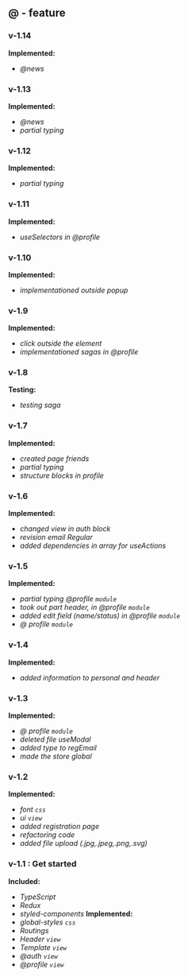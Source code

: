 ## @ - feature

### v-1.14
**Implemented:**
- *@news*

### v-1.13
**Implemented:**
- *@news*
- *partial typing*

### v-1.12
**Implemented:**
- *partial typing*

### v-1.11
**Implemented:**
- *useSelectors in @profile*

### v-1.10
**Implemented:**
- *implementationed outside popup*

### v-1.9
**Implemented:**
- *click outside the element*
- *implementationed sagas in @profile*

### v-1.8
**Testing:**
- *testing saga*

### v-1.7
**Implemented:**
- *created page friends*
- *partial typing*
- *structure blocks in profile*

### v-1.6
**Implemented:**
- *changed view in auth block*
- *revision email Regular*
- *added dependencies in array for useActions*

### v-1.5
**Implemented:**
- *partial typing @profile `module`*
- *took out part header, in @profile `module`*
- *added edit field (name/status) in @profile `module`*
- *@ profile `module`*

### v-1.4
**Implemented:**
- *added information to personal and header*

### v-1.3
**Implemented:**
- *@ profile `module`*
- *deleted file useModal*
- *added type to regEmail*
- *made the store global*

### v-1.2
**Implemented:**
- *font `css`*
- *ui `view`*
- *added registration page*
- *refactoring code*
- *added file upload (.jpg,.jpeg,.png,.svg)*

### v-1.1 : Get started
**Included:**
- *TypeScript*
- *Redux*
- *styled-components*
**Implemented:**
- *global-styles `css`*
- *Routings*
- *Header `view`*
- *Template `view`*
- *@auth `view`*
- *@profile `view`*
